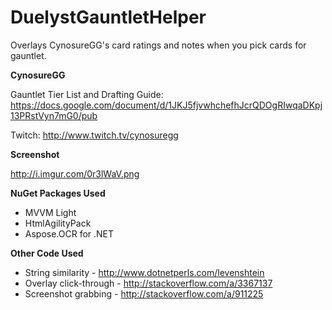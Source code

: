 # DuelystGauntletHelper
Overlays CynosureGG's card ratings and notes when you pick cards for gauntlet.

**CynosureGG**

Gauntlet Tier List and Drafting Guide: https://docs.google.com/document/d/1JKJ5fjvwhchefhJcrQDOgRIwqaDKpj13PRstVyn7mG0/pub

Twitch: http://www.twitch.tv/cynosuregg

**Screenshot**

http://i.imgur.com/0r3lWaV.png

**NuGet Packages Used**
- MVVM Light
- HtmlAgilityPack
- Aspose.OCR for .NET

**Other Code Used**
- String similarity - http://www.dotnetperls.com/levenshtein
- Overlay click-through - http://stackoverflow.com/a/3367137
- Screenshot grabbing - http://stackoverflow.com/a/911225